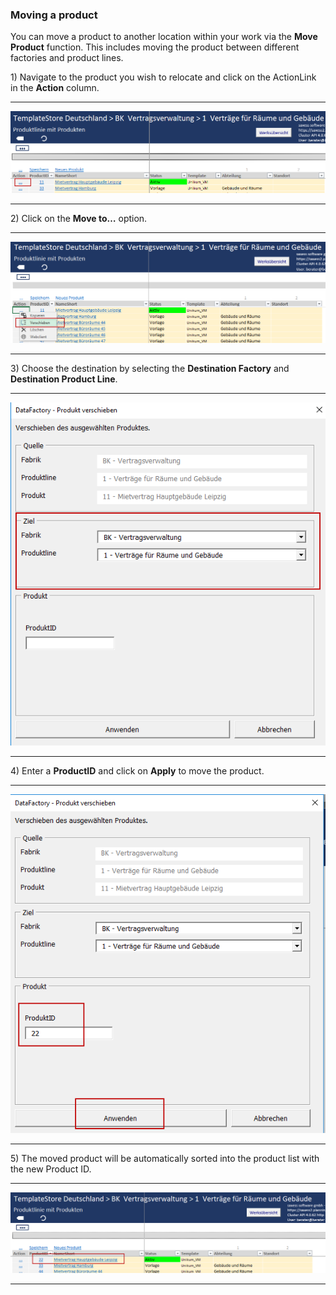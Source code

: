 ### Moving a product

You can move a product to another location within your work via the **Move Product** function. This includes moving the product between different factories and product lines.

1\) Navigate to the product you wish to relocate and click on the ActionLink in the **Action** column.

---

![](/assets/p17.png)

---

2\) Click on the **Move to…** option.

---

![](/assets/p18.png)

---

3\) Choose the destination by selecting the **Destination Factory** and **Destination Product Line**.

---

![](/assets/p19.png)

---

4\) Enter a **ProductID** and click on **Apply** to move the product.

---

![](/assets/p20.png)

---

5\) The moved product will be automatically sorted into the product list with the new Product ID.

---

![](/assets/p21.png)

---



